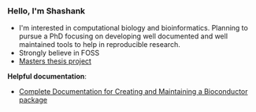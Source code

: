 ### Hello, I'm Shashank 

<!--
* is a ✨ _special_ ✨ repository because its `README.md` (this file) appears on your GitHub profile.

Here are some ideas to get you started:

- 🔭 I’m currently working on ...
- 🌱 I’m currently learning ...
- 👯 I’m looking to collaborate on ...
- 🤔 I’m looking for help with ...
- 💬 Ask me about ...
- 📫 How to reach me: ...
- 😄 Pronouns: ...
- ⚡ Fun fact: ...
-->

* I'm interested in computational biology and bioinformatics. Planning to pursue a PhD focusing on developing well documented and well maintained tools to help in reproducible research.
* Strongly believe in FOSS
* [Masters thesis project](https://github.com/Shashankti/CHiCAGO_for-Radicl-seq) 

**Helpful documentation**:

* [Complete Documentation for Creating and Maintaining a Bioconductor package](https://github.com/neurogenomics/labwiki/wiki/Creating-a-Bioconductor-package)
